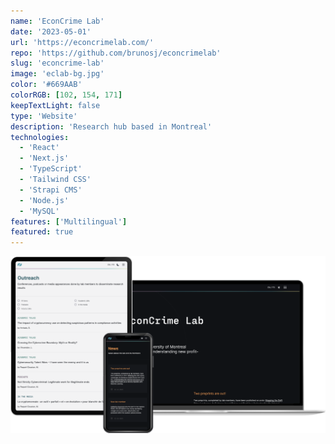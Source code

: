 ```yaml
---
name: 'EconCrime Lab'
date: '2023-05-01'
url: 'https://econcrimelab.com/'
repo: 'https://github.com/brunosj/econcrimelab'
slug: 'econcrime-lab'
image: 'eclab-bg.jpg'
color: '#669AAB'
colorRGB: [102, 154, 171]
keepTextLight: false
type: 'Website'
description: 'Research hub based in Montreal'
technologies:
  - 'React'
  - 'Next.js'
  - 'TypeScript'
  - 'Tailwind CSS'
  - 'Strapi CMS'
  - 'Node.js'
  - 'MySQL'
features: ['Multilingual']
featured: true
---
```


![EconCrime Lab Devices](../../assets/images/eclab-devices.png)
